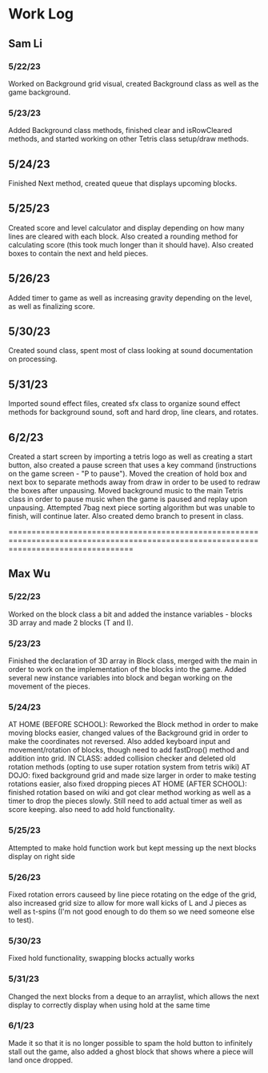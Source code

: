 # Work Log

## Sam Li

### 5/22/23

Worked on Background grid visual, created Background class as well as the game background.

### 5/23/23

Added Background class methods, finished clear and isRowCleared methods, and started working on other Tetris class setup/draw methods.

## 5/24/23

Finished Next method, created queue that displays upcoming blocks.

## 5/25/23

Created score and level calculator and display depending on how many lines are cleared with each block. Also created a rounding method for calculating score (this took much longer than it should have). Also created boxes to contain the next and held pieces.

## 5/26/23

Added timer to game as well as increasing gravity depending on the level, as well as finalizing score.

## 5/30/23

Created sound class, spent most of class looking at sound documentation on processing.

## 5/31/23

Imported sound effect files, created sfx class to organize sound effect methods for background sound, soft and hard drop, line clears, and rotates.

## 6/2/23

Created a start screen by importing a tetris logo as well as creating a start button, also created a pause screen that uses a key command (instructions on the game screen - "P to pause"). Moved the creation of hold box and next box to separate methods away from draw in order to be used to redraw the boxes after unpausing. Moved background music to the main Tetris class in order to pause music when the game is paused and replay upon unpausing. Attempted 7bag next piece sorting algorithm but was unable to finish, will continue later. Also created demo branch to present in class.

=======================================================================================================================================

## Max Wu

### 5/22/23

Worked on the block class a bit and added the instance variables - blocks 3D array and made 2 blocks (T and I).

### 5/23/23

Finished the declaration of 3D array in Block class, merged with the main in order to work on the implementation of the blocks into the game.
Added several new instance variables into block and began working on the movement of the pieces.

### 5/24/23

AT HOME (BEFORE SCHOOL):
Reworked the Block method in order to make moving blocks easier, changed values of the Background grid in order to make the coordinates not reversed.
Also added keyboard input and movement/rotation of blocks, though need to add fastDrop() method and addition into grid.
IN CLASS: 
added collision checker and deleted old rotation methods (opting to use super rotation system from tetris wiki)
AT DOJO: 
fixed background grid and made size larger in order to make testing rotations easier, also fixed dropping pieces
AT HOME (AFTER SCHOOL): 
finished rotation based on wiki and got clear method working as well as a timer to drop the pieces slowly.
Still need to add actual timer as well as score keeping. also need to add hold functionality.

### 5/25/23

Attempted to make hold function work but kept messing up the next blocks display on right side

### 5/26/23

Fixed rotation errors causeed by line piece rotating on the edge of the grid, also increased grid size to allow for more wall kicks of L and J pieces as well as t-spins (I'm not good enough to do them so we need someone else to test). 

### 5/30/23

Fixed hold functionality, swapping blocks actually works

### 5/31/23

Changed the next blocks from a deque to an arraylist, which allows the next display to correctly display when using hold at the same time

### 6/1/23

Made it so that it is no longer possible to spam the hold button to infinitely stall out the game, also added a ghost block that shows where a piece will land once dropped.
